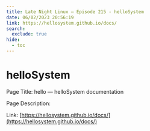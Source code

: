 ```yaml
---
title: Late Night Linux – Episode 215 - helloSystem
date: 06/02/2023 20:56:19
link: https://hellosystem.github.io/docs/
search:
  exclude: true
hide:
  - toc
---
```


# helloSystem

Page Title: hello — helloSystem  documentation

Page Description:  

Link: [https://hellosystem.github.io/docs/](https://hellosystem.github.io/docs/)